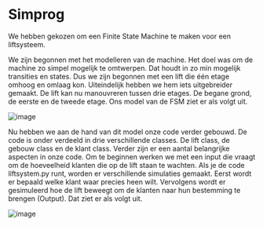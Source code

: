 # Simprog

We hebben gekozen om een Finite State Machine te maken voor een liftsysteem.

We zijn begonnen met het modelleren van de machine. Het doel was om de machine zo simpel mogelijk te omtwerpen. Dat houdt in zo min mogelijk transities en states. Dus we zijn begonnen met een lift die één etage omhoog en omlaag kon. Uiteindelijk hebben we hem iets uitgebreider gemaakt. De lift kan nu manouvreren tussen drie etages. De begane grond, de eerste en de tweede etage. Ons model van de FSM ziet er als volgt uit.


![image](https://user-images.githubusercontent.com/74369553/143570243-c97ab0b8-0d61-4545-bd69-080c7f80e5c0.png)

Nu hebben we aan de hand van dit model onze code verder gebouwd. De code is onder verdeeld in drie verschillende classes. De lift class, de gebouw class en de klant class. Verder zijn er een aantal belangrijke aspecten in onze code. Om te beginnen werken we met een input die vraagt om de hoeveelheid klanten die op de lift staan te wachten. Als je de code liftsystem.py runt, worden er verschillende simulaties gemaakt. Eerst wordt er bepaald welke klant waar precies heen wilt. Vervolgens wordt er gesimuleerd hoe de lift beweegt om de klanten naar hun bestemming te brengen (Output). Dat ziet er als volgt uit. 

![image](https://user-images.githubusercontent.com/74369553/143574226-feba03d7-f1de-4a7e-be31-fe2503d474ab.png)
